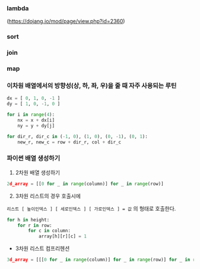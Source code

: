 
### lambda
(https://dojang.io/mod/page/view.php?id=2360)

### sort


### join


### map



### 이차원 배열에서의 방향성(상, 하, 좌, 우)을 줄 때 자주 사용되는 루틴

```python
dx = [ 0, 1, 0, -1 ]
dy = [ 1, 0, -1, 0 ]

for i in range(4):
    nx = x + dx[i]
    ny = y + dy[j]
```

```python
for dir_r, dir_c in (-1, 0), (1, 0), (0, -1), (0, 1):
    new_r, new_c = row + dir_r, col + dir_c
```

### 파이썬 배열 생성하기

1. 2차원 배열 생성하기
```python
2d_array = [[0 for _ in range(column)] for _ in range(row)] 
```

2. 3차원 리스트의 경우 호출시에

` 리스트 [ 높이인덱스 ] [ 세로인덱스 ] [ 가로인덱스 ] = 값 ` 의 형태로 호출한다.
```python 
for h in height:
    for r in row:
        for c in column:
            array[h][r][c] = 1
```

- 3차원 리스트 컴프리헨션
```python
3d_array = [[[0 for _ in range(column)] for _ in range(row)] for _ in range(depth)]
```
